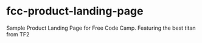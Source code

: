 # fcc-product-landing-page
Sample Product Landing Page for Free Code Camp. Featuring the best titan from TF2
